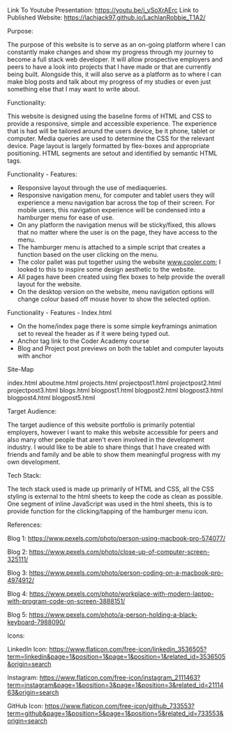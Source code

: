 

Link To Youtube Presentation: https://youtu.be/i_vSoXrAErc
Link to Published Website: https://lachjack97.github.io/LachlanRobbie_T1A2/


Purpose:

The purpose of this website is to serve as an on-going platform where I can constantly make changes and show my progress through my journey to become a full stack web developer. It will allow prospective employers and peers to have a look into projects that I have made or that are currently being built. Alongside this, it will also serve as a platform as to where I can make blog posts and talk about my progress of my studies or even just something else that I may want to write about. 

Functionality: 

This website is designed using the baseline forms of HTML and CSS to provide a responsive, simple and accessible experience. The experience that is had will be tailored around the users device, be it phone, tablet or computer. Media queries are used to determine the CSS for the relevant device. Page layout is largely formatted by flex-boxes and appropriate positioning. HTML segments are setout and identified by semantic HTML tags. 

Functionality - Features:
-   Responsive layout through the use of mediaqueries.
-   Responsive navigation menu, for computer and tablet users they will experience a menu 
    navigation bar across the top of their screen. For mobile users, this navigation experience will be condensed into a hamburger menu for ease of use. 
-   On any platform the navigation menus will be sticky/fixed, this allows that no matter
    where the user is on the page, they have access to the menu.
-   The hamburger menu is attached to a simple script that creates a function based on the
    user clicking on the menu.
-   The color pallet was put together using the website www.cooler.com; I looked to this
    to inspire some design aesthetic to the website.
-   All pages have been created using flex boxes to help provide the overall layout for
    the website. 
-   On the desktop version on the website, menu navigation options will change colour based
    off mouse hover to show the selected option. 



Functionality - Features - Index.html
-   On the home/index page there is some simple keyframings animation set to reveal
    the header as if it were being typed out. 
-   Anchor tag link to the Coder Academy course
-   Blog and Project post previews on both the tablet and computer layouts with anchor


Site-Map

index.html 
    aboutme.html
    projects.html
        projectpost1.html
        projectpost2.html
        projectpost3.html
    blogs.html
        blogpost1.html
        blogpost2.html
        blogpost3.html
        blogpost4.html
        blogpost5.html




Target Audience:

The target audience of this website portfolio is primarily potential employers, however I want to make this website accessible for peers and also many other people that aren't even involved in the development industry. I would like to be able to share things that I have created with friends and family and be able to show them meaningful progress with my own development. 

Tech Stack:

The tech stack used is made up primarily of HTML and CSS, all the CSS styling is external to the html sheets to keep the code as clean as possible. One segment of inline JavaScript was used in the html sheets, this is to provide function for the clicking/tapping of the hamburger menu icon.


References:

Blog 1: https://www.pexels.com/photo/person-using-macbook-pro-574077/

Blog 2: https://www.pexels.com/photo/close-up-of-computer-screen-325111/

Blog 3: https://www.pexels.com/photo/person-coding-on-a-macbook-pro-4974912/

Blog 4: https://www.pexels.com/photo/workplace-with-modern-laptop-with-program-code-on-screen-3888151/

Blog 5: https://www.pexels.com/photo/a-person-holding-a-black-keyboard-7988090/

Icons:

LinkedIn Icon: https://www.flaticon.com/free-icon/linkedin_3536505?term=linkedin&page=1&position=1&page=1&position=1&related_id=3536505&origin=search

Instagram: https://www.flaticon.com/free-icon/instagram_2111463?term=instagram&page=1&position=3&page=1&position=3&related_id=2111463&origin=search

GitHub Icon: https://www.flaticon.com/free-icon/github_733553?term=github&page=1&position=5&page=1&position=5&related_id=733553&origin=search
